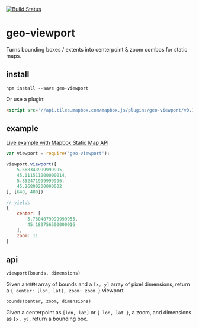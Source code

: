 [![Build Status](https://travis-ci.org/mapbox/geo-viewport.svg?branch=v0.1.0)](https://travis-ci.org/mapbox/geo-viewport)

# geo-viewport

Turns bounding boxes / extents into centerpoint & zoom
combos for static maps.

## install

    npm install --save geo-viewport

Or use a plugin:

```html
<script src='//api.tiles.mapbox.com/mapbox.js/plugins/geo-viewport/v0.1.1/geo-viewport.js'></script>
```

## example

[Live example with Mapbox Static Map API](https://www.mapbox.com/mapbox.js/example/v1.0.0/static-map-from-bounds-with-geo-viewport/)

```js
var viewport = require('geo-viewport');

viewport.viewport([
    5.668343999999995,
    45.111511000000014,
    5.852471999999996,
    45.26800200000002
], [640, 480])

// yields
{
    center: [
        5.7604079999999955,
        45.189756500000016
    ],
    zoom: 11
}
```

## api

`viewport(bounds, dimensions)`

Given a `WSEN` array of bounds and a `[x, y]` array of pixel
dimensions, return a `{ center: [lon, lat], zoom: zoom }` viewport.

`bounds(center, zoom, dimensions)`

Given a centerpoint as `[lon, lat]` or `{ lon, lat }`, a zoom,
and dimensions as `[x, y]`, return a bounding box.
